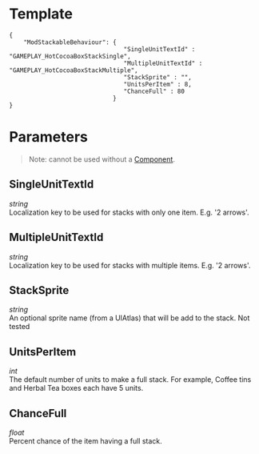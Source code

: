 # Template
```
{
    "ModStackableBehaviour": {
                                "SingleUnitTextId" : "GAMEPLAY_HotCocoaBoxStackSingle",
                                "MultipleUnitTextId" : "GAMEPLAY_HotCocoaBoxStackMultiple",
                                "StackSprite" : "",
                                "UnitsPerItem" : 8,
                                "ChanceFull" : 80
                             }
}
```

# Parameters

> Note: cannot be used without a [Component](Basic-Information-about-Components.md).

## SingleUnitTextId
*string*<br/>
Localization key to be used for stacks with only one item. E.g. '2 arrows'.

## MultipleUnitTextId
*string*<br/>
Localization key to be used for stacks with multiple items. E.g. '2 arrows'.

## StackSprite
*string*<br/>
An optional sprite name (from a UIAtlas) that will be add to the stack. Not tested

## UnitsPerItem
*int*<br/>
The default number of units to make a full stack. For example, Coffee tins and Herbal Tea boxes each have 5 units.

## ChanceFull
*float*<br/>
Percent chance of the item having a full stack.